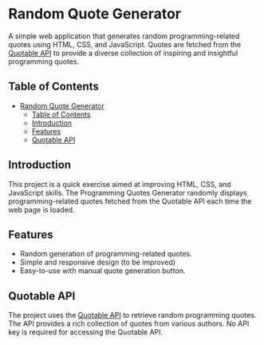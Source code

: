 # Random Quote Generator

A simple web application that generates random programming-related quotes using HTML, CSS, and JavaScript. Quotes are fetched from the [Quotable API](https://api.quotable.io) to provide a diverse collection of inspiring and insightful programming quotes.

## Table of Contents

- [Random Quote Generator](#random-quote-generator)
  - [Table of Contents](#table-of-contents)
  - [Introduction](#introduction)
  - [Features](#features)
  - [Quotable API](#quotable-api)

## Introduction

This project is a quick exercise aimed at improving HTML, CSS, and JavaScript skills. The Programming Quotes Generator randomly displays programming-related quotes fetched from the Quotable API each time the web page is loaded.

## Features

- Random generation of programming-related quotes.
- Simple and responsive design (to be improved)
- Easy-to-use with manual quote generation button.

## Quotable API

The project uses the [Quotable API](https://api.quotable.io) to retrieve random programming quotes. The API provides a rich collection of quotes from various authors. No API key is required for accessing the Quotable API.
